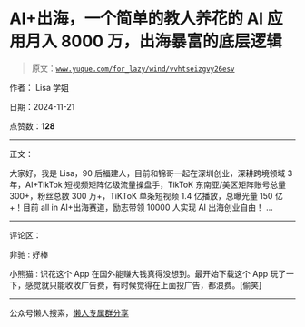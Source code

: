 # AI+出海，一个简单的教人养花的 AI 应用月入 8000 万，出海暴富的底层逻辑

> 原文：[`www.yuque.com/for_lazy/wind/vvhtseizgvy26esv`](https://www.yuque.com/for_lazy/wind/vvhtseizgvy26esv)

作者： Lisa 学姐

日期：2024-11-21

点赞数：**128**

* * *

正文：

大家好，我是 Lisa，90 后福建人，目前和锦哥一起在深圳创业，深耕跨境领域 3 年，AI+TikTok 短视频矩阵亿级流量操盘手，TikToK
东南亚/美区矩阵账号总量 300+，粉丝总数 300 万+，TiKToK 单条短视频 1.4 亿播放，总曝光量 150 亿+！目前 all in
AI+出海赛道，励志带领 10000 人实现 AI 出海创业自由！ ...

* * *

评论区：

非驰 : 好棒

小熊猫 : 识花这个 App 在国外能赚大钱真得没想到。最开始下载这个 App 玩了一下，感觉就只能收收广告费，有时候觉得在上面投广告，都浪费。[偷笑]

* * *

公众号懒人搜索，[懒人专属群分享](https://lazybook.fun/#/blog/group)